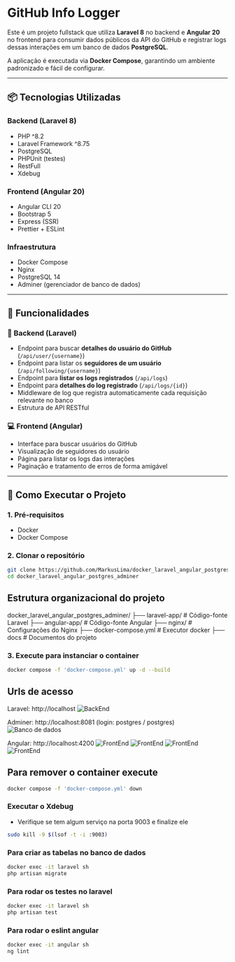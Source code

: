 # GitHub Info Logger

Este é um projeto fullstack que utiliza **Laravel 8** no backend e **Angular 20** no frontend para consumir dados públicos da API do GitHub e registrar logs dessas interações em um banco de dados **PostgreSQL**.

A aplicação é executada via **Docker Compose**, garantindo um ambiente padronizado e fácil de configurar.

---

## 📦 Tecnologias Utilizadas

### Backend (Laravel 8)

- PHP ^8.2
- Laravel Framework ^8.75
- PostgreSQL
- PHPUnit (testes)
- RestFull
- Xdebug

### Frontend (Angular 20)

- Angular CLI 20
- Bootstrap 5
- Express (SSR)
- Prettier + ESLint

### Infraestrutura

- Docker Compose
- Nginx
- PostgreSQL 14
- Adminer (gerenciador de banco de dados)

---

## 📌 Funcionalidades

### 🔁 Backend (Laravel)

- Endpoint para buscar **detalhes do usuário do GitHub** (`/api/user/{username}`)
- Endpoint para listar os **seguidores de um usuário** (`/api/following/{username}`)
- Endpoint para **listar os logs registrados** (`/api/logs`)
- Endpoint para **detalhes do log registrado** (`/api/logs/{id}`)
- Middleware de log que registra automaticamente cada requisição relevante no banco
- Estrutura de API RESTful

### 💻 Frontend (Angular)

- Interface para buscar usuários do GitHub
- Visualização de seguidores do usuário
- Página para listar os logs das interações
- Paginação e tratamento de erros de forma amigável

---

## 🚀 Como Executar o Projeto

### 1. Pré-requisitos

- Docker
- Docker Compose

### 2. Clonar o repositório

```bash
git clone https://github.com/MarkusLima/docker_laravel_angular_postgres_adminer
cd docker_laravel_angular_postgres_adminer
```

## Estrutura organizacional do projeto

docker_laravel_angular_postgres_adminer/
├── laravel-app/       # Código-fonte Laravel
├── angular-app/       # Código-fonte Angular
├── nginx/             # Configurações do Nginx
├── docker-compose.yml # Executor docker
├── docs               # Documentos do projeto

### 3. Execute para instanciar o container
```bash 
docker compose -f 'docker-compose.yml' up -d --build
```

## Urls de acesso

Laravel: http://localhost
![BackEnd](docs/back.png)

Adminer: http://localhost:8081 (login: postgres / postgres)
![Banco de dados](docs/adminer.png)

Angular: http://localhost:4200
![FrontEnd](docs/frontUser.png)
![FrontEnd](docs/following.png)
![FrontEnd](docs/log.png)
![FrontEnd](docs/logId.png)

## Para remover o container execute
```bash
docker compose -f 'docker-compose.yml' down
```

### Executar o Xdebug
- Verifique se tem algum serviço na porta 9003 e finalize ele
```bash
sudo kill -9 $(lsof -t -i :9003)
```

### Para criar as tabelas no banco de dados
```bash
docker exec -it laravel sh
php artisan migrate
```

### Para rodar os testes no laravel
```bash
docker exec -it laravel sh
php artisan test
```

### Para rodar o eslint angular
```bash
docker exec -it angular sh
ng lint
```